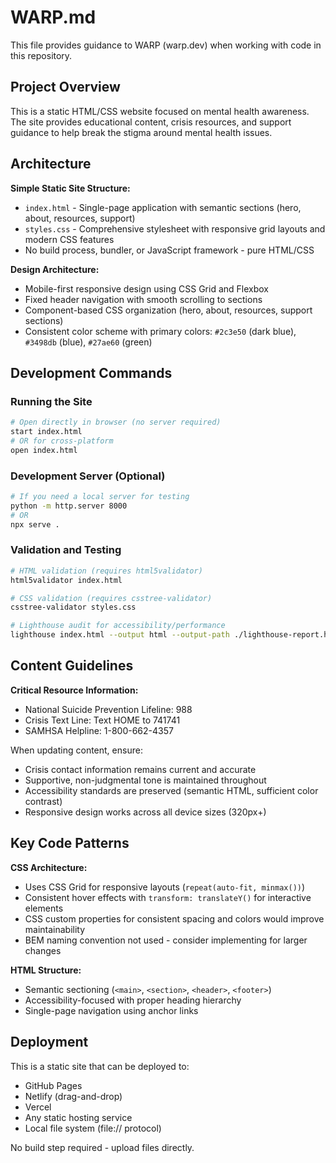 # WARP.md

This file provides guidance to WARP (warp.dev) when working with code in this repository.

## Project Overview

This is a static HTML/CSS website focused on mental health awareness. The site provides educational content, crisis resources, and support guidance to help break the stigma around mental health issues.

## Architecture

**Simple Static Site Structure:**
- `index.html` - Single-page application with semantic sections (hero, about, resources, support)
- `styles.css` - Comprehensive stylesheet with responsive grid layouts and modern CSS features
- No build process, bundler, or JavaScript framework - pure HTML/CSS

**Design Architecture:**
- Mobile-first responsive design using CSS Grid and Flexbox
- Fixed header navigation with smooth scrolling to sections
- Component-based CSS organization (hero, about, resources, support sections)
- Consistent color scheme with primary colors: `#2c3e50` (dark blue), `#3498db` (blue), `#27ae60` (green)

## Development Commands

### Running the Site
```bash
# Open directly in browser (no server required)
start index.html
# OR for cross-platform
open index.html
```

### Development Server (Optional)
```bash
# If you need a local server for testing
python -m http.server 8000
# OR
npx serve .
```

### Validation and Testing
```bash
# HTML validation (requires html5validator)
html5validator index.html

# CSS validation (requires csstree-validator)
csstree-validator styles.css

# Lighthouse audit for accessibility/performance
lighthouse index.html --output html --output-path ./lighthouse-report.html
```

## Content Guidelines

**Critical Resource Information:**
- National Suicide Prevention Lifeline: 988
- Crisis Text Line: Text HOME to 741741  
- SAMHSA Helpline: 1-800-662-4357

When updating content, ensure:
- Crisis contact information remains current and accurate
- Supportive, non-judgmental tone is maintained throughout
- Accessibility standards are preserved (semantic HTML, sufficient color contrast)
- Responsive design works across all device sizes (320px+)

## Key Code Patterns

**CSS Architecture:**
- Uses CSS Grid for responsive layouts (`repeat(auto-fit, minmax())`)
- Consistent hover effects with `transform: translateY()` for interactive elements  
- CSS custom properties for consistent spacing and colors would improve maintainability
- BEM naming convention not used - consider implementing for larger changes

**HTML Structure:**
- Semantic sectioning (`<main>`, `<section>`, `<header>`, `<footer>`)
- Accessibility-focused with proper heading hierarchy
- Single-page navigation using anchor links

## Deployment

This is a static site that can be deployed to:
- GitHub Pages
- Netlify (drag-and-drop)
- Vercel
- Any static hosting service
- Local file system (file:// protocol)

No build step required - upload files directly.